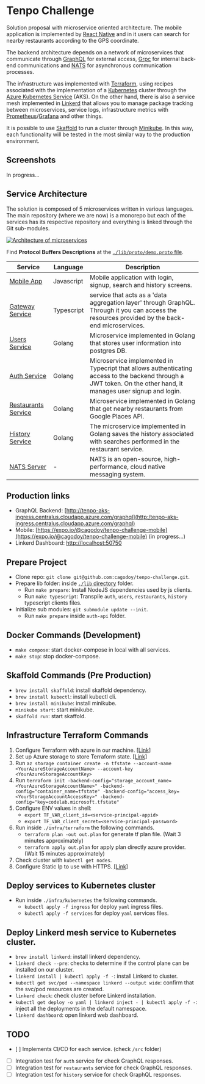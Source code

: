 # Tenpo Challenge

Solution proposal with microservice oriented architecture. The mobile application is implemented by [React Native](https://facebook.github.io/react-native/) and in it users can search for nearby restaurants according to the GPS coordinate.

The backend architecture depends on a network of microservices that communicate through [GraphQL](https://graphql.org/) for external access, [Grpc](https://grpc.io/) for internal back-end communications and [NATS](https://nats.io/) for asynchronous communication processes.

The infrastructure was implemented with [Terraform](https://www.terraform.io/), using recipes associated with the implementation of a [Kubernetes](https://kubernetes.io/) cluster through the [Azure Kubernetes Service](https://azure.microsoft.com/services/kubernetes-service/) (AKS). On the other hand, there is also a service mesh implemented in [Linkerd](https://linkerd.io/) that allows you to manage package tracking between microservices, service logs, infrastructure metrics with [Prometheus](https://prometheus.io/)/[Grafana](https://grafana.com/) and other things.

It is possible to use [Skaffold](https://skaffold.dev/) to run a cluster through [Minikube](https://github.com/kubernetes/minikube). In this way, each functionality will be tested in the most similar way to the production environment.

## Screenshots

In progress...

## Service Architecture

The solution is composed of 5 microservices written in various languages. The main repository (where we are now) is a monorepo but each of the services has its respective repository and everything is linked through the Git sub-modules.

[![Architecture of
microservices](./docs/images/architecture.png)](./docs/images/architecture.png)

Find **Protocol Buffers Descriptions** at the [`./lib/proto/demo.proto` file](./lib/proto/demo.proto).

| Service                                                                  | Language   | Description                                                                                                                                                      |
| ------------------------------------------------------------------------ | ---------- | ---------------------------------------------------------------------------------------------------------------------------------------------------------------- |
| [Mobile App](./src/mobile-app)                                           | Javascript | Mobile application with login, signup, search and history screens.                                                                                               |
| [Gateway Service](https://github.com/cagodoy/tenpo-gateway-api/)         | Typescript | service that acts as a 'data aggregation layer' through GraphQL. Through it you can access the resources provided by the back-end microservices.                 |
| [Users Service](https://github.com/cagodoy/tenpo-users-api/)             | Golang     | Microservice implemented in Golang that stores user information into postgres DB.                                                                                |
| [Auth Service](https://github.com/cagodoy/tenpo-auth-api/)               | Golang     | Microservice implemented in Typecript that allows authenticating access to the backend through a JWT token. On the other hand, it manages user signup and login. |
| [Restaurants Service](https://github.com/cagodoy/tenpo-restaurants-api/) | Golang     | Microservice implemented in Golang that get nearby restaurants from Google Places API.                                                                           |
| [History Service](https://github.com/cagodoy/tenpo-history-api/)         | Golang     | The microservice implemented in Golang saves the history associated with searches performed in the restaurant service.                                           |
| [NATS Server](https://hub.docker.com/_/nats)                             | -          | NATS is an open-source, high-performance, cloud native messaging system.                                                                                         |

## Production links

- GraphQL Backend: [http://tenpo-aks-ingress.centralus.cloudapp.azure.com/graphql](http:/tenpo-aks-ingress.centralus.cloudapp.azure.com/graphql)
- Mobile: [https://expo.io/@cagodoy/tenpo-challenge-mobile](https://expo.io/@cagodoy/tenpo-challenge-mobile) (in progress...)
- Linkerd Dashboard: [http://localhost:50750](http://localhost:50750)

## Prepare Project

- Clone repo: `git clone git@github.com:cagodoy/tenpo-challenge.git`.
- Prepare lib folder: inside [`./lib` directory](./lib) folder.
  - Run `make prepare`: Install NodeJS dependencies used by js clients.
  - Run `make typescript`: Transpile `auth`, `users`, `restaurants`, `history` typescript clients files.
- Initialize sub modules: `git submodule update --init`.
  - Run `make prepare` inside `auth-api` folder.

## Docker Commands (Development)

- `make compose`: start docker-compose in local with all services.
- `make stop`: stop docker-compose.

## Skaffold Commands (Pre Production)

- `brew install skaffold`: install skaffold dependency.
- `brew install kubectl`: install kubectl cli.
- `brew install minikube`: install minikube.
- `minikube start`: start minikube.
- `skaffold run`: start skaffold.

## Infrastructure Terraform Commands

1. Configure Terraform with azure in our machine. [[Link]](https://docs.microsoft.com/en-us/azure/virtual-machines/linux/terraform-install-configure)
2. Set up Azure storage to store Terraform state. [[Link]](https://docs.microsoft.com/en-us/azure/virtual-machines/linux/terraform-install-configure#set-up-azure-storage-to-store-terraform-state)
3. Run `az storage container create -n tfstate --account-name <YourAzureStorageAccountName> --account-key <YourAzureStorageAccountKey>`
4. Run `terraform init -backend-config="storage_account_name=<YourAzureStorageAccountName>" -backend-config="container_name=tfstate" -backend-config="access_key=<YourStorageAccountAccessKey>" -backend-config="key=codelab.microsoft.tfstate"`
5. Configure ENV values in shell:
   - `export TF_VAR_client_id=<service-principal-appid>`
   - `export TF_VAR_client_secret=<service-principal-password>`
6. Run inside `./infra/terraform` the following commands.
   - `terraform plan -out out.plan` for generate tf plan file. (Wait 3 minutes approximately)
   - `terraform apply out.plan` for apply plan directly azure provider. (Wait 15 minutes approximately)
7. Check cluster with `kubectl get nodes`.
8. Configure Static Ip to use with HTTPS. [[Link]](https://docs.microsoft.com/en-us/azure/aks/ingress-static-ip)

## Deploy services to Kubernetes cluster

- Run inside `./infra/kubernetes` the following commands.
  - `kubectl apply -f ingress` for deploy `yaml` ingress files.
  - `kubectl apply -f services` for deploy `yaml` services files.

## Deploy Linkerd mesh service to Kubernetes cluster.

- `brew install linkerd`: install linkerd dependency.
- `linkerd check --pre`: checks to determine if the control plane can be installed on our cluster.
- `linkerd install | kubectl apply -f -`: install Linkerd to cluster.
- `kubectl get svc/pod --namespace linkerd --output wide`: confirm that the svc/pod resources are created.
- `linkerd check`: check cluster before Linkerd installation.
- `kubectl get deploy -o yaml | linkerd inject - | kubectl apply -f -`: inject all the deployments in the default namespace.
- `linkerd dashboard`: open linkerd web dashboard.

## TODO

- [ ] Implements CI/CD for each service. (check `/src` folder)
- [ ] Integration test for `auth` service for check GraphQL responses.
- [ ] Integration test for `restaurants` service for check GraphQL responses.
- [ ] Integration test for `history` service for check GraphQL responses.
